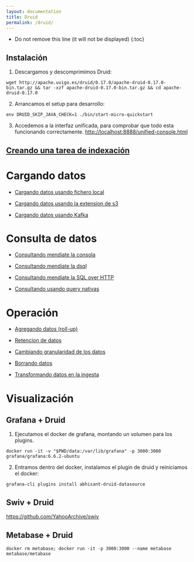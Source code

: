 ```yaml
---
layout: documentation
title: Druid
permalink: /druid/
---
```


* Do not remove this line (it will not be displayed)
{:toc}

## Instalación

1. Descargamos y descomprimimos Druid:
  ```
  wget http://apache.uvigo.es/druid/0.17.0/apache-druid-0.17.0-bin.tar.gz && tar -xzf apache-druid-0.17.0-bin.tar.gz && cd apache-druid-0.17.0
  ```
2. Arrancamos el setup para desarrollo:
  ```
  env DRUID_SKIP_JAVA_CHECK=1 ./bin/start-micro-quickstart  
  ```
3. Accedemos a la interfaz unificada, para comprobar que todo esta funcionando correctamente. [http://localhost:8888/unified-console.html](http://localhost:8888/unified-console.html)

## [Creando una tarea de indexación](https://druid.apache.org/docs/latest/tutorials/tutorial-ingestion-spec.html)

# Cargando datos

* [Cargando datos usando fichero local](https://druid.apache.org/docs/latest/tutorials/tutorial-batch.html#loading-data-with-the-data-loader)

* [Cargando datos usando la extension de s3](https://druid.apache.org/docs/0.17.0/development/extensions-core/s3.html)

* [Cargando datos usando Kafka](https://druid.apache.org/docs/latest/tutorials/tutorial-kafka.html)

# Consulta de datos

* [Consultando mendiate la consola](https://druid.apache.org/docs/latest/tutorials/tutorial-query.html#query-sql-via-the-console)

* [Consultando mendiate la dsql](https://druid.apache.org/docs/latest/tutorials/tutorial-query.html#query-sql-via-dsql)

* [Consultando mendiate la SQL over HTTP](https://druid.apache.org/docs/latest/tutorials/tutorial-query.html#query-sql-over-http)

* [Consultando usando query nativas](https://druid.apache.org/docs/latest/tutorials/tutorial-query.html#native-json-queries)

# Operación

* [Agregando datos (roll-up)](https://druid.apache.org/docs/latest/tutorials/tutorial-rollup.html)

* [Retencion de datos](https://druid.apache.org/docs/latest/tutorials/tutorial-retention.html)

* [Cambiando granularidad de los datos](https://druid.apache.org/docs/latest/tutorials/tutorial-compaction.html)

* [Borrando datos](https://druid.apache.org/docs/latest/tutorials/tutorial-delete-data.html)

* [Transformando datos en la ingesta](https://druid.apache.org/docs/latest/tutorials/tutorial-transform-spec.html)

# Visualización

## Grafana + Druid

1. Ejecutamos el docker de grafana, montando un volumen para los plugins.
```
docker run -it -v "$PWD/data:/var/lib/grafana" -p 3000:3000 grafana/grafana:6.6.2-ubuntu
```

2. Entramos dentro del docker, instalamos el plugin de druid y reiniciamos el docker:
```
grafana-cli plugins install abhisant-druid-datasource
```

## Swiv + Druid

https://github.com/YahooArchive/swiv

## Metabase + Druid

```
docker rm metabase; docker run -it -p 3000:3000 --name metabase metabase/metabase
```
